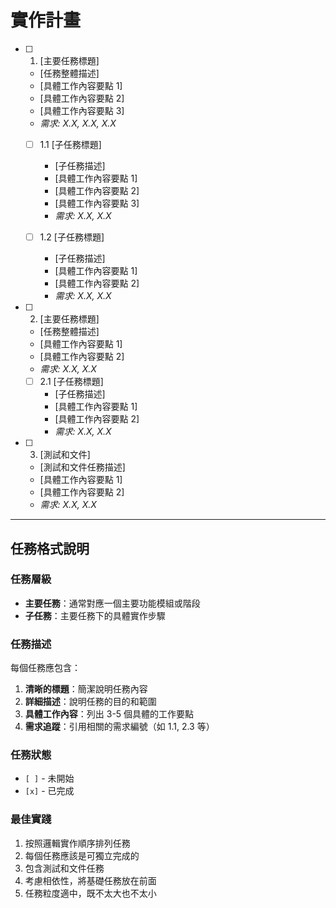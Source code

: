 # 實作計畫

- [ ] 1. [主要任務標題]
  - [任務整體描述]
  - [具體工作內容要點 1]
  - [具體工作內容要點 2]
  - [具體工作內容要點 3]
  - _需求: X.X, X.X, X.X_

  - [ ] 1.1 [子任務標題]
    - [子任務描述]
    - [具體工作內容要點 1]
    - [具體工作內容要點 2]
    - [具體工作內容要點 3]
    - _需求: X.X, X.X_

  - [ ] 1.2 [子任務標題]
    - [子任務描述]
    - [具體工作內容要點 1]
    - [具體工作內容要點 2]
    - _需求: X.X, X.X_

- [ ] 2. [主要任務標題]
  - [任務整體描述]
  - [具體工作內容要點 1]
  - [具體工作內容要點 2]
  - _需求: X.X, X.X_

  - [ ] 2.1 [子任務標題]
    - [子任務描述]
    - [具體工作內容要點 1]
    - [具體工作內容要點 2]
    - _需求: X.X, X.X_

- [ ] 3. [測試和文件]
  - [測試和文件任務描述]
  - [具體工作內容要點 1]
  - [具體工作內容要點 2]
  - _需求: X.X, X.X_

---

## 任務格式說明

### 任務層級
- **主要任務**：通常對應一個主要功能模組或階段
- **子任務**：主要任務下的具體實作步驟

### 任務描述
每個任務應包含：
1. **清晰的標題**：簡潔說明任務內容
2. **詳細描述**：說明任務的目的和範圍
3. **具體工作內容**：列出 3-5 個具體的工作要點
4. **需求追蹤**：引用相關的需求編號（如 1.1, 2.3 等）

### 任務狀態
- `[ ]` - 未開始
- `[x]` - 已完成

### 最佳實踐
1. 按照邏輯實作順序排列任務
2. 每個任務應該是可獨立完成的
3. 包含測試和文件任務
4. 考慮相依性，將基礎任務放在前面
5. 任務粒度適中，既不太大也不太小
